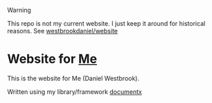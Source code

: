 > [!WARNING]  
> This repo is not my current website. I just keep it around for historical reasons. See [westbrookdaniel/website](https://github.com/westbrookdaniel/website)


# Website for [Me](westbrookdaniel.com)

This is the website for Me (Daniel Westbrook).

Written using my library/framework [documentx](https://github.com/westbrookdaniel/documentx)
